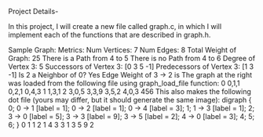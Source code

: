 Project Details-

In this project, I will create a new file called graph.c, in which I will implement each of the
functions that are described in graph.h.

Sample Graph:
Metrics:
Num Vertices: 7
Num Edges: 8
Total Weight of Graph: 25
There is a Path from 4 to 5
There is no Path from 4 to 6
Degree of Vertex 3: 5
Successors of Vertex 3: [0 3 5 -1]
Predecessors of Vertex 3: [1 3 -1]
Is 2 a Neighbor of 0? Yes
Edge Weight of 3 -> 2 is
The graph at the right was loaded from the
following file using graph_load_file function:
0
0,1,1
0,2,1
0,4,3
1
1,3,1
2
3,0,5
3,3,9
3,5,2
4,0,3
456
This also makes the following dot file (yours may differ, but it should generate the same image):
digraph {
0;
0 -> 1 [label = 1];
0 -> 2 [label = 1];
0 -> 4 [label = 3];
1;
1 -> 3 [label = 1];
2;
3 -> 0 [label = 5];
3 -> 3 [label = 9];
3 -> 5 [label = 2];
4 -> 0 [label = 3];
4;
5;
6;
}
0
1
1
2
1
4
3
3
1
3
5
9
2
